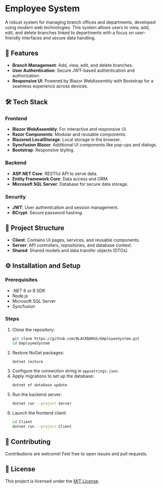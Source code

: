 # Employee System

A robust system for managing branch offices and departments, developed using modern web technologies. This system allows users to view, add, edit, and delete branches linked to departments with a focus on user-friendly interfaces and secure data handling.

## 🚀 Features
- **Branch Management**: Add, view, edit, and delete branches.
- **User Authentication**: Secure JWT-based authentication and authorization.
- **Responsive UI**: Powered by Blazor WebAssembly with Bootstrap for a seamless experience across devices.

## 🛠️ Tech Stack
### Frontend
- **Blazor WebAssembly**: For interactive and responsive UI.
- **Razor Components**: Modular and reusable components.
- **Blazored.LocalStorage**: Local storage in the browser.
- **Syncfusion Blazor**: Additional UI components like pop-ups and dialogs.
- **Bootstrap**: Responsive styling.

### Backend
- **ASP.NET Core**: RESTful API to serve data.
- **Entity Framework Core**: Data access and ORM.
- **Microsoft SQL Server**: Database for secure data storage.

### Security
- **JWT**: User authentication and session management.
- **BCrypt**: Secure password hashing.

## 📂 Project Structure
- **Client**: Contains UI pages, services, and reusable components.
- **Server**: API controllers, repositories, and database context.
- **Shared**: Shared models and data transfer objects (DTOs).

## ⚙️ Installation and Setup

### Prerequisites
- .NET 6 or 8 SDK
- Node.js
- Microsoft SQL Server
- Syncfusion

### Steps
1. Clone the repository:
    ```bash
    git clone https://github.com/BLACKBARGS/EmployeeSystem.git
    cd EmployeeSystem
    ```
2. Restore NuGet packages:
    ```bash
    dotnet restore
    ```
3. Configure the connection string in `appsettings.json`.
4. Apply migrations to set up the database:
    ```bash
    dotnet ef database update
    ```
5. Run the backend server:
    ```bash
    dotnet run --project Server
    ```
6. Launch the frontend client:
    ```bash
    cd Client
    dotnet run --project Client
    ```

## 🤝 Contributing
Contributions are welcome! Feel free to open issues and pull requests.

## 📜 License
This project is licensed under the [MIT License](LICENSE).
